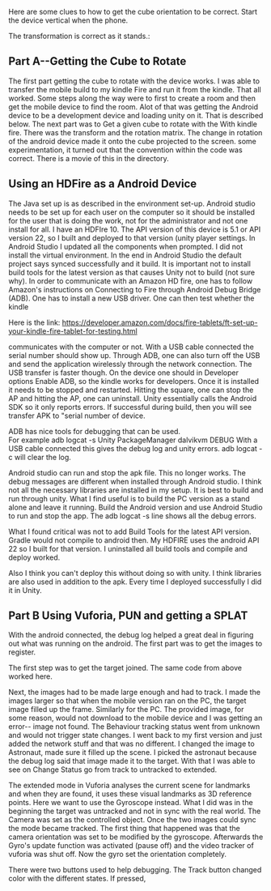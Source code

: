 Here are some clues to how to get the cube orientation to be correct.
Start the device vertical when the phone. 

The transformation is correct as it stands.:

Part A--Getting the Cube to Rotate
----------------------------------

The first part getting the cube to rotate with the device works.  I was able to
transfer the mobile build to my kindle Fire and run it from the kindle.  That all
worked.  Some steps along the way were to first to create a room and then get the
mobile device to find the room.  Alot of that was getting the Android device to be a
development device and loading unity on it.  That is described below.  The next part
was to Get a given cube to rotate with the With kindle fire.  There was the transform
and the rotation matrix.  The change in rotation of the android device made it onto
the cube projected to the screen.
some experimentation, it turned out that the convention within the code was correct. 
There is a movie of this in the directory.  


Using an HDFire as a Android Device
-----------------------------------

The Java set up is as described in the environment set-up. Android studio needs to be
set up for each user on the computer so it should be installed for the user that is
doing the work, not for the administrator and not one install for all.  I have an
HDFIre 10.  The API version of this device is 5.1 or API version 22, so I built and
deployed to that version (unity player settings. In Android Studio I
updated all the components when prompted.  I did not install the virtual environment.
In the end in Android Studio the default project says synced successfully and it
build.  It is important not to install build tools for the latest version as that
causes Unity not to build (not sure why). In order to communicate with  an Amazon HD fire, one has
to follow Amazon's instructions on Connecting to Fire through Android Debug Bridge
(ADB).  One has to install a new USB driver.  One can then test whether the kindle

Here is the link:
https://developer.amazon.com/docs/fire-tablets/ft-set-up-your-kindle-fire-tablet-for-testing.html

communicates with the computer or not.  With a USB cable connected the serial number
should show up.  Through ADB, one can also turn off the USB
and send the application wirelessly through the network connection.  The USB transfer
is faster though.  On the device one should in Developer options Enable ADB, so the
kindle works for developers.  Once it is installed it needs to be stopped and
restarted. Hitting the square, one can stop the AP and hitting the AP, one can
uninstall.   Unity essentially calls the Android SDK so it only reports errors.
If successful during build, then you will see transfer APK to "serial number of
device.

ADB has nice tools for debugging that can be used.  
For example adb logcat -s Unity PackageManager dalvikvm DEBUG
With a USB cable connected this gives the debug log and unity errors.
adb logcat -c will clear the log.

Android studio can run and stop the apk file. This no longer works. The debug
messages are different when installed through Android studio.  I think not all the
necessary libraries are installed in my setup.  It is best to build and run through
unity. What I find useful
is to build the PC version as a stand alone and leave it running.  Build the Android
version and use Android Studio to run and stop the app. The adb logcat -s line shows
all the debug errors.

What I found critical was not to add Build Tools for the latest API version.  Gradle
would not compile to android then.  My HDFIRE uses the android API 22 so I built for
that version.  I uninstalled all build tools and compile and deploy worked. 

Also I think you can't deploy this without doing so with unity.  I think libraries
are also used in addition to the apk.  Every time I deployed successfully I did it in
Unity.

Part B  Using Vuforia, PUN and getting a SPLAT
----------------------------------------------

With the android connected, the debug log helped a great deal in figuring out what
was running on the android.  The first part was to get the images to register.

The first step was to get the target joined.  The same code from above worked here.

Next, the images had to be made large enough and had to track.  I made the images larger so that when the
mobile version ran on the PC, the target image filled up the frame.  Similarly for
the PC.  The provided image, for some reason, would not download to the mobile device
and I was getting an error-- image not found.  The Behaviour tracking status went
from unknown and would not trigger state changes.  I went back to my first version
and just added the network stuff and that was no different.  I changed the image to
Astronaut, made sure it filled up the scene.  I picked the astronaut because the
debug log said that image made it to the target. With that I was able to see on
Change Status go from track to untracked to extended.


The extended mode in Vuforia analyses the current scene for landmarks and when they
are found, it uses  these visual landmarks as 3D reference points.  Here we want to
use the Gyroscope instead.  What I did was in the beginning the target was untracked
and not in sync with the real world. The Camera was set as the controlled object.
Once the two images could sync the mode became
tracked.  The first thing that happened was that the camera orientation was set to be
modified by the  gyroscope.  Afterwards the Gyro's update function was activated
(pause off)  and the video tracker of vuforia was shut off.  Now the gyro set the
orientation completely.  


There were two buttons used to help debugging.    The Track button changed color with 
the different states.  If pressed, 
